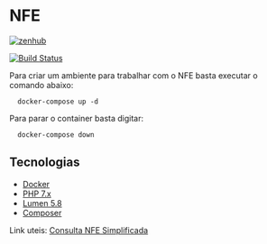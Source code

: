 # NFE 

<a href="https://app.zenhub.com/workspaces/nfe-5c86a3bf6cd59109e9e64e82/boards?repos=171279463" target="_blank">
    <img src="https://img.shields.io/badge/Managed_with-ZenHub-5e60ba.svg" alt="zenhub">
</a>

[![Build Status](https://travis-ci.com/culturagovbr/nfe.svg?branch=master)](https://travis-ci.com/culturagovbr/nfe)

Para criar um ambiente para trabalhar com o NFE basta executar o comando abaixo:
```
  docker-compose up -d
```

Para parar o container basta digitar:
```
  docker-compose down
```

## Tecnologias
* [Docker](https://www.docker.com/)
* [PHP 7.x](http://php.net/)
* [Lumen 5.8](https://lumen.laravel.com/) 
* [Composer](https://getcomposer.org/)

Link uteis:
[Consulta NFE Simplificada](http://www.nfe.fazenda.gov.br/portal/consultaRecaptcha.aspx?tipoConsulta=resumo&tipoConteudo=d09fwabTnLk=)
